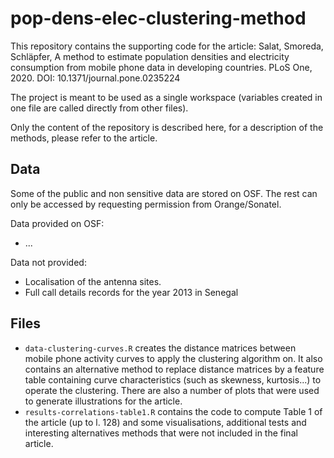 # pop-dens-elec-clustering-method

This repository contains the supporting code for the article: Salat, Smoreda, Schläpfer, A method to estimate population densities and electricity consumption from mobile phone data in developing countries. PLoS One, 2020. DOI: 10.1371/journal.pone.0235224

The project is meant to be used as a single workspace (variables created in one file are called directly from other files).

Only the content of the repository is described here, for a description of the methods, please refer to the article.

## Data

Some of the public and non sensitive data are stored on OSF. The rest can only be accessed by requesting permission from Orange/Sonatel.

Data provided on OSF:
- ...

Data not provided:
- Localisation of the antenna sites.
- Full call details records for the year 2013 in Senegal

## Files

- `data-clustering-curves.R` creates the distance matrices between mobile phone activity curves to apply the clustering algorithm on. It also contains an alternative method to replace distance matrices by a feature table containing curve characteristics (such as skewness, kurtosis...) to operate the clustering. There are also a number of plots that were used to generate illustrations for the article. 
- `results-correlations-table1.R` contains the code to compute Table 1 of the article (up to l. 128) and some visualisations, additional tests and interesting alternatives methods that were not included in the final article.
